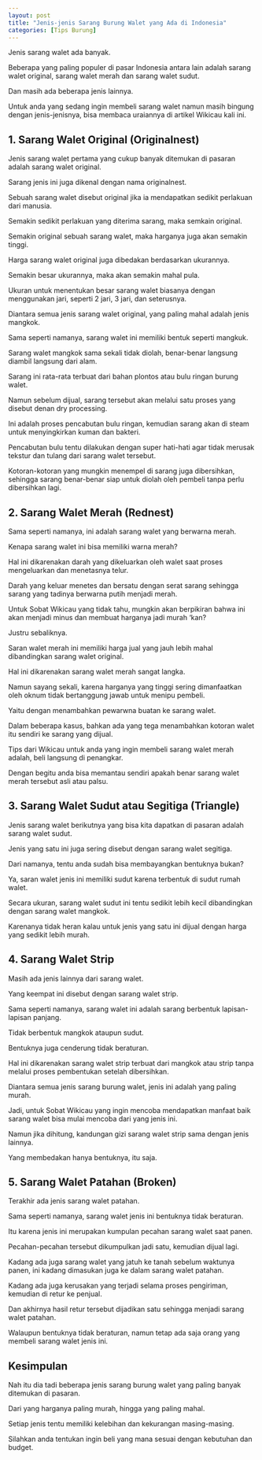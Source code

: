 ```yaml
---
layout: post
title: "Jenis-jenis Sarang Burung Walet yang Ada di Indonesia"
categories: [Tips Burung]
---
```


Jenis sarang walet ada banyak.

Beberapa yang paling populer di pasar Indonesia antara lain adalah sarang walet original, sarang walet merah dan sarang walet sudut.

Dan masih ada beberapa jenis lainnya.

Untuk anda yang sedang ingin membeli sarang walet namun masih bingung dengan jenis-jenisnya, bisa membaca uraiannya di artikel Wikicau kali ini.

## 1. Sarang Walet Original (Originalnest)

Jenis sarang walet pertama yang cukup banyak ditemukan di pasaran adalah sarang walet original.

Sarang jenis ini juga dikenal dengan nama originalnest.

Sebuah sarang walet disebut original jika ia mendapatkan sedikit perlakuan dari manusia.

Semakin sedikit perlakuan yang diterima sarang, maka semkain original.

Semakin original sebuah sarang walet, maka harganya juga akan semakin tinggi.

Harga sarang walet original juga dibedakan berdasarkan ukurannya.

Semakin besar ukurannya, maka akan semakin mahal pula.

Ukuran untuk menentukan besar sarang walet biasanya dengan menggunakan jari, seperti 2 jari, 3 jari, dan seterusnya.

Diantara semua jenis sarang walet original, yang paling mahal adalah jenis mangkok.

Sama seperti namanya, sarang walet ini memiliki bentuk seperti mangkuk.

Sarang walet mangkok sama sekali tidak diolah, benar-benar langsung diambil langsung dari alam.

Sarang ini rata-rata terbuat dari bahan plontos atau bulu ringan burung walet.

Namun sebelum dijual, sarang tersebut akan melalui satu proses yang disebut denan dry processing.

Ini adalah proses pencabutan bulu ringan, kemudian sarang akan di steam untuk menyingkirkan kuman dan bakteri.

Pencabutan bulu tentu dilakukan dengan super hati-hati agar tidak merusak tekstur dan tulang dari sarang walet tersebut.

Kotoran-kotoran yang mungkin menempel di sarang juga dibersihkan, sehingga sarang benar-benar siap untuk diolah oleh pembeli tanpa perlu dibersihkan lagi.

## 2. Sarang Walet Merah (Rednest)

Sama seperti namanya, ini adalah sarang walet yang berwarna merah.

Kenapa sarang walet ini bisa memiliki warna merah?

Hal ini dikarenakan darah yang dikeluarkan oleh walet saat proses mengeluarkan dan menetasnya telur.

Darah yang keluar menetes dan bersatu dengan serat sarang sehingga sarang yang tadinya berwarna putih menjadi merah.

Untuk Sobat Wikicau yang tidak tahu, mungkin akan berpikiran bahwa ini akan menjadi minus dan membuat harganya jadi murah ‘kan?

Justru sebaliknya.

Saran walet merah ini memiliki harga jual yang jauh lebih mahal dibandingkan sarang walet original.

Hal ini dikarenakan sarang walet merah sangat langka.

Namun sayang sekali, karena harganya yang tinggi sering dimanfaatkan oleh oknum tidak bertanggung jawab untuk menipu pembeli.

Yaitu dengan menambahkan pewarwna buatan ke sarang walet.

Dalam beberapa kasus, bahkan ada yang tega menambahkan kotoran walet itu sendiri ke sarang yang dijual.

Tips dari Wikicau untuk anda yang ingin membeli sarang walet merah adalah, beli langsung di penangkar.

Dengan begitu anda bisa memantau sendiri apakah benar sarang walet merah tersebut asli atau palsu.

## 3. Sarang Walet Sudut atau Segitiga (Triangle)

Jenis sarang walet berikutnya yang bisa kita dapatkan di pasaran adalah sarang walet sudut.

Jenis yang satu ini juga sering disebut dengan sarang walet segitiga.

Dari namanya, tentu anda sudah bisa membayangkan bentuknya bukan?

Ya, saran walet jenis ini memiliki sudut karena terbentuk di sudut rumah walet.

Secara ukuran, sarang walet sudut ini tentu sedikit lebih kecil dibandingkan dengan sarang walet mangkok.

Karenanya tidak heran kalau untuk jenis yang satu ini dijual dengan harga yang sedikit lebih murah.

## 4. Sarang Walet Strip

Masih ada jenis lainnya dari sarang walet.

Yang keempat ini disebut dengan sarang walet strip.

Sama seperti namanya, sarang walet ini adalah sarang berbentuk lapisan-lapisan panjang.

Tidak berbentuk mangkok ataupun sudut.

Bentuknya juga cenderung tidak beraturan.

Hal ini dikarenakan sarang walet strip terbuat dari mangkok atau strip tanpa melalui proses pembentukan setelah dibersihkan.

Diantara semua jenis sarang burung walet, jenis ini adalah yang paling murah.

Jadi, untuk Sobat Wikicau yang ingin mencoba mendapatkan manfaat baik sarang walet bisa mulai mencoba dari yang jenis ini.

Namun jika dihitung, kandungan gizi sarang walet strip sama dengan jenis lainnya.

Yang membedakan hanya bentuknya, itu saja.

## 5. Sarang Walet Patahan (Broken)

Terakhir ada jenis sarang walet patahan.

Sama seperti namanya, sarang walet jenis ini bentuknya tidak beraturan.

Itu karena jenis ini merupakan kumpulan pecahan sarang walet saat panen.

Pecahan-pecahan tersebut dikumpulkan jadi satu, kemudian dijual lagi.

Kadang ada juga sarang walet yang jatuh ke tanah sebelum waktunya panen, ini kadang dimasukan juga ke dalam sarang walet patahan.

Kadang ada juga kerusakan yang terjadi selama proses pengiriman, kemudian di retur ke penjual.

Dan akhirnya hasil retur tersebut dijadikan satu sehingga menjadi sarang walet patahan.

Walaupun bentuknya tidak beraturan, namun tetap ada saja orang yang membeli sarang walet jenis ini.

## Kesimpulan

Nah itu dia tadi beberapa jenis sarang burung walet yang paling banyak ditemukan di pasaran.

Dari yang harganya paling murah, hingga yang paling mahal.

Setiap jenis tentu memiliki kelebihan dan kekurangan masing-masing.

Silahkan anda tentukan ingin beli yang mana sesuai dengan kebutuhan dan budget.